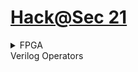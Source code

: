# [Hack@Sec 21](https://hackatevent.org/hacksec21/)

<details>
<summary>FPGA</summary>
 So what exactly is an FPGA? You may have heard the term thrown around, or maybe you have no idea what I'm talking about. Either way, FPGAs (Field Programmable Gate Arrays) are amazing devices that now allow the average person to create their very own digital circuits. The cost has come down enough that you don't have to be a huge company to get your hands dirty.

You can think of an FPGA as a blank slate. By itself an FPGA does nothing. It is up to you (the designer) to create a configuration file, often called a bit file, for the FPGA. Once loaded the FPGA will behave like the digital circuit you designed!
For more abot FPGA go to this [link](https://alchitry.com/blogs/tutorials/what-is-an-fpga)
</details>
<summary> Verilog Operators </summary>
